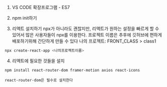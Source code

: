 1. VS CODE 확장프로그램  - ES7

2. npm init하기

3. 리액트 설치하기
	npx가 아니라도 괜찮지만, 리액트가 원하는 설정을 빠르게 할 수 있어서 많은 사용자들이 npx를 이용한다.
	프로젝트 이름은 추후에 깃허브에 편하게 배포하기위해 간단하게 만들 수 있다
	나의 프로젝트: FRONT_CLASS > class1
```bash
npx create-react-app <나의프로젝트이름>
```


4. 리액트에 필요한 것들을 설치
```bash
npm install react-router-dom framer-motion axios react-icons
```
	react-router-dom은 필수로 설치한다



